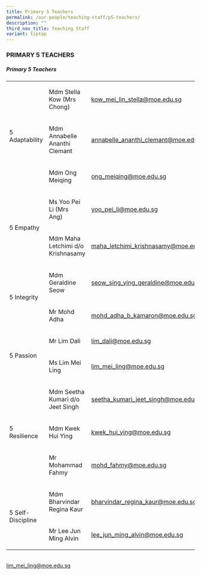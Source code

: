 ```yaml
---
title: Primary 5 Teachers
permalink: /our-people/teaching-staff/p5-teachers/
description: ""
third_nav_title: Teaching Staff
variant: tiptap
---
```

<h3>PRIMARY 5 TEACHERS</h3>
<h5>Primary 5 Teachers</h5>
<table style="minWidth: 75px">
<colgroup>
<col>
<col>
<col>
</colgroup>
<tbody>
<tr>
<td rowspan="3" colspan="1">
<p>5 Adaptability</p>
</td>
<td rowspan="1" colspan="1">
<p>Mdm Stella Kow (Mrs Chong)</p>
</td>
<td rowspan="1" colspan="1">
<p><a href="mailto:kow_mei_lin_stella@moe.edu.sg" rel="noopener noreferrer nofollow" target="_blank">kow_mei_lin_stella@moe.edu.sg</a>
</p>
</td>
</tr>
<tr>
<td rowspan="1" colspan="1">
<p>Mdm Annabelle Ananthi Clemant</p>
</td>
<td rowspan="1" colspan="1">
<p><a href="mailto:annabelle_ananthi_clemant@moe.edu.sg" rel="noopener noreferrer nofollow" target="_blank">annabelle_ananthi_clemant@moe.edu.sg</a>
</p>
</td>
</tr>
<tr>
<td rowspan="1" colspan="1">
<p>Mdm Ong Meiqing</p>
</td>
<td rowspan="1" colspan="1">
<p><a href="mailto:ong_meiqing@moe.edu.sg" rel="noopener noreferrer nofollow" target="_blank">ong_meiqing@moe.edu.sg</a>
</p>
</td>
</tr>
<tr>
<td rowspan="2" colspan="1">
<p>5 Empathy</p>
</td>
<td rowspan="1" colspan="1">
<p>Ms Yoo Pei Li (Mrs Ang)&nbsp;&nbsp;&nbsp;&nbsp;</p>
</td>
<td rowspan="1" colspan="1">
<p><a href="mailto:yoo_pei_li@moe.edu.sg" rel="noopener noreferrer nofollow" target="_blank">yoo_pei_li@moe.edu.sg</a>
</p>
</td>
</tr>
<tr>
<td rowspan="1" colspan="1">
<p>Mdm Maha Letchimi d/o Krishnasamy</p>
</td>
<td rowspan="1" colspan="1">
<p><a href="mailto:maha_letchimi_krishnasamy@moe.edu.sg" rel="noopener noreferrer nofollow" target="_blank">maha_letchimi_krishnasamy@moe.edu.sg</a>
</p>
</td>
</tr>
<tr>
<td rowspan="2" colspan="1">
<p>5 Integrity</p>
</td>
<td rowspan="1" colspan="1">
<p>Mdm Geraldine Seow</p>
</td>
<td rowspan="1" colspan="1">
<p><a href="mailto:seow_sing_ying_geraldine@moe.edu.sg" rel="noopener noreferrer nofollow" target="_blank">seow_sing_ying_geraldine@moe.edu.sg</a>
</p>
</td>
</tr>
<tr>
<td rowspan="1" colspan="1">
<p>Mr Mohd Adha</p>
</td>
<td rowspan="1" colspan="1">
<p><a href="mailto:mohd_adha_b_kamaron@moe.edu.sg" rel="noopener noreferrer nofollow" target="_blank">mohd_adha_b_kamaron@moe.edu.sg</a>
</p>
</td>
</tr>
<tr>
<td rowspan="2" colspan="1">
<p>5 Passion</p>
</td>
<td rowspan="1" colspan="1">
<p>Mr Lim Dali</p>
</td>
<td rowspan="1" colspan="1">
<p><a href="mailto:lim_dali@moe.edu.sg" rel="noopener noreferrer nofollow" target="_blank">lim_dali@moe.edu.sg</a>
</p>
</td>
</tr>
<tr>
<td rowspan="1" colspan="1">
<p>Ms Lim Mei Ling</p>
</td>
<td rowspan="1" colspan="1">
<p><a href="mailto:lim_mei_ling@moe.edu.sg" rel="noopener noreferrer nofollow" target="_blank">lim_mei_ling@moe.edu.sg</a>
</p>
</td>
</tr>
<tr>
<td rowspan="3" colspan="1">
<p>5 Resilience</p>
</td>
<td rowspan="1" colspan="1">
<p>Mdm Seetha Kumari d/o Jeet Singh</p>
</td>
<td rowspan="1" colspan="1">
<p><a href="mailto:seetha_kumari_jeet_singh@moe.edu.sg" rel="noopener noreferrer nofollow" target="_blank">seetha_kumari_jeet_singh@moe.edu.sg</a>
</p>
</td>
</tr>
<tr>
<td rowspan="1" colspan="1">
<p>Mdm Kwek Hui Ying</p>
</td>
<td rowspan="1" colspan="1">
<p><a href="mailto:kwek_hui_ying@moe.edu.sg" rel="noopener noreferrer nofollow" target="_blank">kwek_hui_ying@moe.edu.sg</a>
</p>
</td>
</tr>
<tr>
<td rowspan="1" colspan="1">
<p>Mr Mohammad Fahmy</p>
</td>
<td rowspan="1" colspan="1">
<p><a href="mailto:mohd_fahmy@moe.edu.sg" rel="noopener noreferrer nofollow" target="_blank">mohd_fahmy@moe.edu.sg</a>
</p>
</td>
</tr>
<tr>
<td rowspan="2" colspan="1">
<p>5 Self-Discipline</p>
</td>
<td rowspan="1" colspan="1">
<p>Mdm Bharvindar Regina Kaur</p>
</td>
<td rowspan="1" colspan="1">
<p><a href="mailto:bharvindar_regina_kaur@moe.edu.sg" rel="noopener noreferrer nofollow" target="_blank">bharvindar_regina_kaur@moe.edu.sg</a>
</p>
</td>
</tr>
<tr>
<td rowspan="1" colspan="1">
<p>Mr Lee Jun Ming Alvin</p>
</td>
<td rowspan="1" colspan="1">
<p><a href="mailto:lee_jun_ming_alvin@moe.edu.sg" rel="noopener noreferrer nofollow" target="_blank">lee_jun_ming_alvin@moe.edu.sg</a>
</p>
</td>
</tr>
</tbody>
</table>
<p>
<br><a href="mailto:lim_mei_ling@moe.edu.sg" rel="noopener noreferrer nofollow" target="_blank">lim_mei_ling@moe.edu.sg</a>
</p>